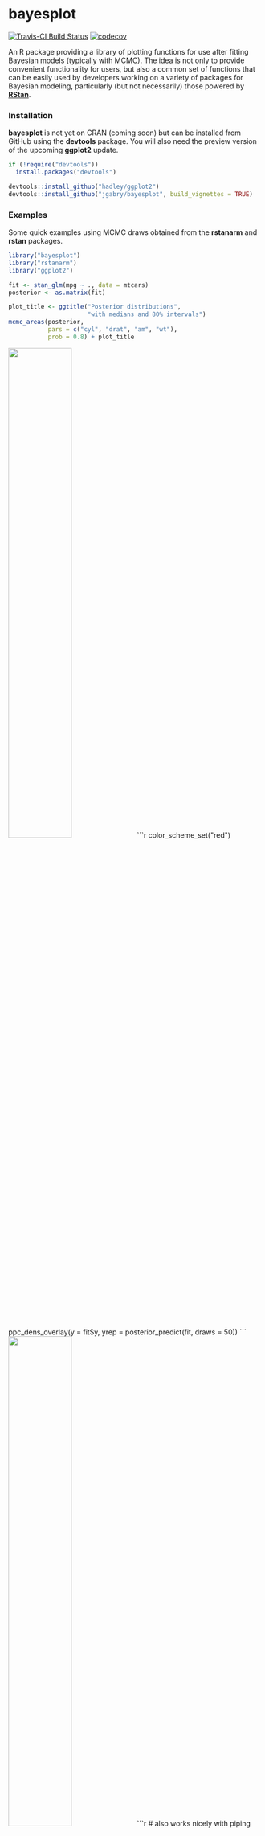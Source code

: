 # bayesplot

[![Travis-CI Build Status](https://travis-ci.org/jgabry/bayesplot.svg?branch=master)](https://travis-ci.org/jgabry/bayesplot)
[![codecov](https://codecov.io/gh/jgabry/bayesplot/branch/master/graph/badge.svg)](https://codecov.io/gh/jgabry/bayesplot)

An R package providing a library of plotting functions for use after fitting 
Bayesian models (typically with MCMC). The idea is not only to provide
convenient functionality for users, but also a common set of functions that can
be easily used by developers working on a variety of packages for Bayesian
modeling, particularly (but not necessarily) those powered by 
[**RStan**](https://github.com/stan-dev/rstan).

### Installation

**bayesplot** is not yet on CRAN (coming soon) but can be installed from GitHub 
using the **devtools** package. You will also need the preview version of the 
upcoming **ggplot2** update.

```r
if (!require("devtools"))
  install.packages("devtools")

devtools::install_github("hadley/ggplot2")
devtools::install_github("jgabry/bayesplot", build_vignettes = TRUE)
```

### Examples
Some quick examples using MCMC draws obtained from the __rstanarm__ and __rstan__ packages. 

```r
library("bayesplot")
library("rstanarm")
library("ggplot2")

fit <- stan_glm(mpg ~ ., data = mtcars)
posterior <- as.matrix(fit)

plot_title <- ggtitle("Posterior distributions",
                      "with medians and 80% intervals")
mcmc_areas(posterior, 
           pars = c("cyl", "drat", "am", "wt"), 
           prob = 0.8) + plot_title
```
<img src=https://github.com/jgabry/bayesplot/blob/master/images/mcmc_areas-rstanarm.png width=50% />
```r
color_scheme_set("red")
ppc_dens_overlay(y = fit$y, 
                 yrep = posterior_predict(fit, draws = 50))
```
<img src=https://github.com/jgabry/bayesplot/blob/master/images/ppc_dens_overlay-rstanarm.png width=50% />
```r
# also works nicely with piping
library("dplyr")
color_scheme_set("brightblue")
fit %>% 
  posterior_predict(draws = 500) %>%
  ppc_stat_grouped(y = mtcars$mpg, 
                   group = mtcars$carb, 
                   stat = "median")

```
<img src=https://github.com/jgabry/bayesplot/blob/master/images/ppc_stat_grouped-rstanarm.png width=50% />
```r
library("rstan")
fit2 <- stan_demo("eight_schools", warmup = 300, iter = 700)
posterior2 <- extract(fit2, inc_warmup = TRUE, permuted = FALSE)

color_scheme_set("mix-blue-pink")
p <- mcmc_trace(posterior2,  pars = c("mu", "tau"), n_warmup = 300,
                facet_args = list(nrow = 2, labeller = label_parsed))
p + facet_text(size = 15)
```
<img src=https://github.com/jgabry/bayesplot/blob/master/images/mcmc_trace-rstan.png width=50% />
```r
color_scheme_set("red")
np <- nuts_params(fit2)
mcmc_nuts_energy(np, merge_chains = FALSE) + ggtitle("NUTS Energy Diagnostic")
```
<img src=https://github.com/jgabry/bayesplot/blob/master/images/mcmc_nuts_energy-rstan.png width=50% />
